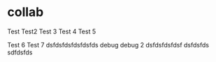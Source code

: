 # collab
Test
Test2
Test 3
Test 4
Test 5

Test 6
Test 7
dsfdsfdsfdsfdsfds
debug
debug 2
dsfdsfdsfdsf
dsfdsfds sdfdsfds
